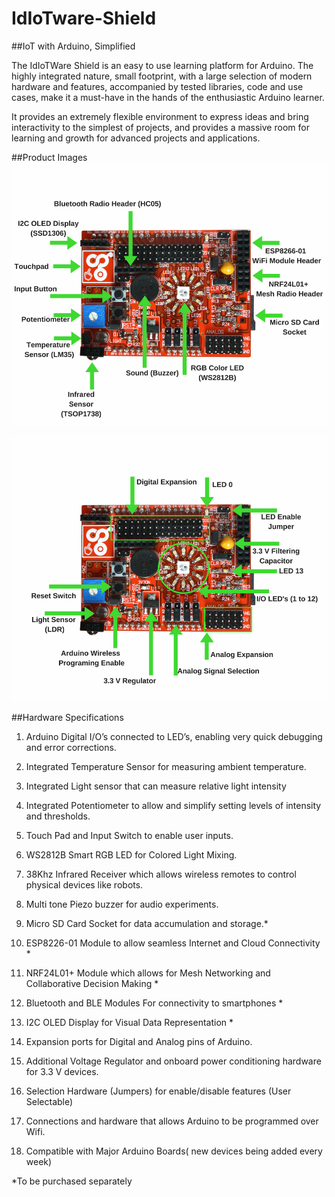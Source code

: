 # IdIoTware-Shield
##IoT with Arduino, Simplified

The IdIoTWare Shield is an easy to use learning platform for Arduino. The highly integrated nature, small footprint, with a large selection of modern hardware and features, accompanied by tested libraries, code and use cases, make it a must-have in the hands of the enthusiastic Arduino learner.

It provides an extremely flexible environment to express ideas and bring interactivity to the simplest of projects, and provides a massive room for learning and growth for advanced projects and applications. 

##Product Images
<img src="https://github.com/CuriosityGym/IdIoTware-Shield/blob/master/images/1-White.png" width="600"></img>

<img src="https://github.com/CuriosityGym/IdIoTware-Shield/blob/master/images/2-White.png" width="600"></img>

##Hardware Specifications
1. Arduino Digital I/O’s connected to LED’s, enabling very quick debugging and error corrections.

2. Integrated Temperature Sensor for measuring ambient temperature.

3. Integrated Light sensor that can measure relative light intensity

4. Integrated Potentiometer to allow and simplify setting levels of intensity and thresholds. 

5. Touch Pad and Input Switch to enable user inputs.

6. WS2812B Smart RGB LED for Colored Light Mixing.

7. 38Khz Infrared Receiver which allows wireless remotes to control physical devices like robots.

8. Multi tone Piezo buzzer for audio experiments.

9. Micro SD Card Socket for data accumulation and storage.*

10. ESP8226-01 Module to allow seamless Internet and Cloud Connectivity *

11. NRF24L01+ Module  which allows for Mesh Networking and Collaborative Decision Making *

12. Bluetooth and BLE Modules For connectivity to smartphones *

13. I2C OLED Display for Visual Data Representation *

14. Expansion ports for Digital and Analog pins of Arduino.

15. Additional Voltage Regulator and onboard power conditioning hardware for 3.3 V devices.

16. Selection Hardware (Jumpers) for enable/disable features (User Selectable)

17. Connections and hardware that allows Arduino to be programmed over Wifi.

18. Compatible with Major Arduino Boards( new devices being added every week)


*To be purchased separately
